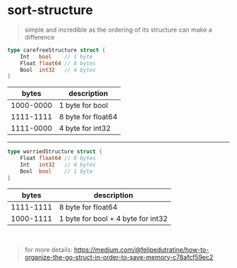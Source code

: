 # sort-structure

> simple and incredible as the ordering of its structure can make a difference


```go 
type carefreeStructure struct {
	Int   bool    // 1 byte
	Float float64 // 8 bytes
	Bool  int32   // 4 bytes
}

```
  | bytes | description |
  |---|---|
  | 1000-0000 | 1 byte for bool |  
  | 1111-1111 | 8 byte for float64 |
  | 1111-0000 | 4 byte for int32 |
  
---

```go 
type worriedStructure struct {
	Float float64 // 8 bytes
	Int   int32   // 4 bytes
	Bool  bool    // 1 byte
}
```
  | bytes | description |
  |---|---|
  | 1111-1111 | 8 byte for float64 |
  | 1000-1111 |  1 byte for bool + 4 byte for int32 |
  
  <br>

> for more details: https://medium.com/@felipedutratine/how-to-organize-the-go-struct-in-order-to-save-memory-c78afcf59ec2
